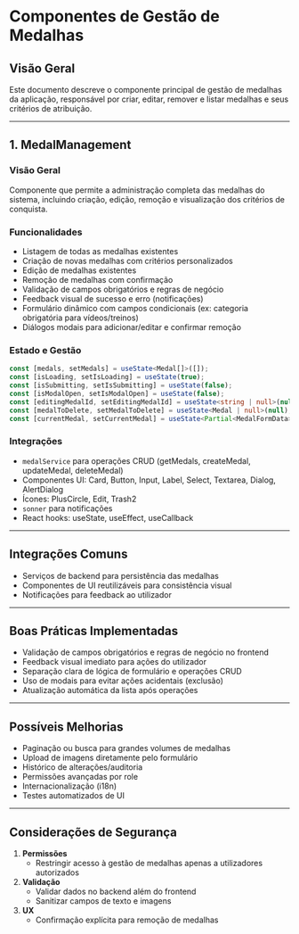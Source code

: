 # Componentes de Gestão de Medalhas

## Visão Geral

Este documento descreve o componente principal de gestão de medalhas da aplicação, responsável por criar, editar, remover e listar medalhas e seus critérios de atribuição.

---

## 1. MedalManagement

### Visão Geral

Componente que permite a administração completa das medalhas do sistema, incluindo criação, edição, remoção e visualização dos critérios de conquista.

### Funcionalidades

- Listagem de todas as medalhas existentes
- Criação de novas medalhas com critérios personalizados
- Edição de medalhas existentes
- Remoção de medalhas com confirmação
- Validação de campos obrigatórios e regras de negócio
- Feedback visual de sucesso e erro (notificações)
- Formulário dinâmico com campos condicionais (ex: categoria obrigatória para vídeos/treinos)
- Diálogos modais para adicionar/editar e confirmar remoção

### Estado e Gestão

```typescript
const [medals, setMedals] = useState<Medal[]>([]);
const [isLoading, setIsLoading] = useState(true);
const [isSubmitting, setIsSubmitting] = useState(false);
const [isModalOpen, setIsModalOpen] = useState(false);
const [editingMedalId, setEditingMedalId] = useState<string | null>(null);
const [medalToDelete, setMedalToDelete] = useState<Medal | null>(null);
const [currentMedal, setCurrentMedal] = useState<Partial<MedalFormData>>({ ... });
```

### Integrações

- `medalService` para operações CRUD (getMedals, createMedal, updateMedal, deleteMedal)
- Componentes UI: Card, Button, Input, Label, Select, Textarea, Dialog, AlertDialog
- Ícones: PlusCircle, Edit, Trash2
- `sonner` para notificações
- React hooks: useState, useEffect, useCallback

---

## Integrações Comuns

- Serviços de backend para persistência das medalhas
- Componentes de UI reutilizáveis para consistência visual
- Notificações para feedback ao utilizador

---

## Boas Práticas Implementadas

- Validação de campos obrigatórios e regras de negócio no frontend
- Feedback visual imediato para ações do utilizador
- Separação clara de lógica de formulário e operações CRUD
- Uso de modais para evitar ações acidentais (exclusão)
- Atualização automática da lista após operações

---

## Possíveis Melhorias

- Paginação ou busca para grandes volumes de medalhas
- Upload de imagens diretamente pelo formulário
- Histórico de alterações/auditoria
- Permissões avançadas por role
- Internacionalização (i18n)
- Testes automatizados de UI

---

## Considerações de Segurança

1. **Permissões**
   - Restringir acesso à gestão de medalhas apenas a utilizadores autorizados
2. **Validação**
   - Validar dados no backend além do frontend
   - Sanitizar campos de texto e imagens
3. **UX**
   - Confirmação explícita para remoção de medalhas
